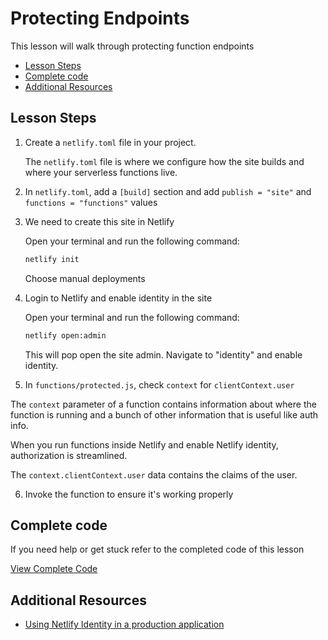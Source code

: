 # Protecting Endpoints

This lesson will walk through protecting function endpoints

- [Lesson Steps](#lesson-steps)
- [Complete code](#complete-code)
- [Additional Resources](#additional-resources)

## Lesson Steps

1. Create a `netlify.toml` file in your project.

    The `netlify.toml` file is where we configure how the site builds and where your serverless functions live.

2. In `netlify.toml`, add a `[build]` section and add `publish = "site"` and `functions = "functions"` values

3. We need to create this site in Netlify

    Open your terminal and run the following command:

    ```bash
    netlify init
    ```

    Choose manual deployments

4. Login to Netlify and enable identity in the site

    Open your terminal and run the following command:

    ```bash
    netlify open:admin
    ```

    This will pop open the site admin. Navigate to "identity" and enable identity.

5. In `functions/protected.js`, check `context` for `clientContext.user`

  The `context` parameter of a function contains information about where the function is running and a bunch of other information that is useful like auth info.

  When you run functions inside Netlify and enable Netlify identity, authorization is streamlined.

  The `context.clientContext.user` data contains the claims of the user.

6. Invoke the function to ensure it's working properly






## Complete code

If you need help or get stuck refer to the completed code of this lesson

[View Complete Code](https://github.com/DavidWells/netlify-functions-workshop/tree/master/lessons-code-complete/core-concepts/5-authenication)

## Additional Resources

- [Using Netlify Identity in a production application](https://auspicus.io/post/using-netlify-identity-in-a-production-application/#abilitytocreateaccountsprogrammatically)
